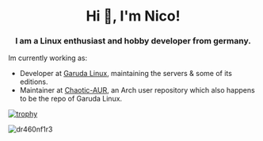 <h1 align="center">Hi 👋, I'm Nico!</h1>
<h3 align="center">I am a Linux enthusiast and hobby developer from germany.</h3>

Im currently working as:
- Developer at [Garuda Linux](https://garudalinux.org), maintaining the servers & some of its editions.
- Maintainer at [Chaotic-AUR](https://chaotic.cx), an Arch user repository which also happens to be the repo of Garuda Linux.

[![trophy](https://github-profile-trophy.vercel.app/?username=dr460nf1r3&theme=onedark)](https://github.com/ryo-ma/github-profile-trophy)


<p align="left"> <img src="https://komarev.com/ghpvc/?username=dr460nf1r3&label=Profile%20views&color=0e75b6&style=flat" alt="dr460nf1r3" /> </p>

